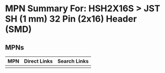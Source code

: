 



# MPN Summary For: HSH2X16S > JST SH (1 mm) 32 Pin (2x16) Header (SMD)

## MPNs
  

|MPN|Direct Links|Search Links|
| :--- | :--- | :--- |
||||
